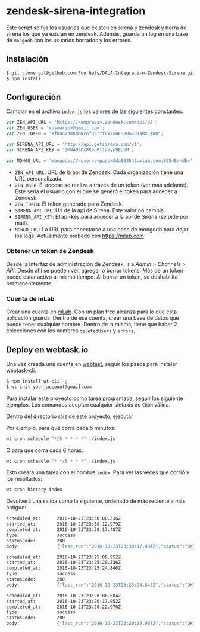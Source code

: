 # zendesk-sirena-integration

Este script se fija los usuarios que existen en sirena y zendesk y borra de sirena los que ya existan
en zendesk. Además, guarda un log en una base de `mongodb` con los usuarios borrados y los errores.


## Instalación

```sh
$ git clone git@github.com:Fourhats/DALA-Integraci-n-Zendesk-Sirena.git
$ npm install
```

## Configuración

Cambiar en el archivo `index.js` los valores de las siguientes constantes:

```javascript
var ZEN_API_URL = 'https://<empresa>.zendesk.com/api/v2';
var ZEN_USER = '<usuario>@gmail.com';
var ZEN_TOKEN = 'XfUUg7dmKNNNcnfRSrYfPVJuWFS8067OJaRXJXWO';

var SIRENA_API_URL = 'http://api.getsirena.com/v1';
var SIRENA_API_KEY = 'ZMN49SDc8KeuPf1aVyn9EoeM';

var MONGO_URL = 'mongodb://<user>:<pass>@da063546.mlab.com:63546/<db>';
```

- `ZEN_API_URL`: URL de la api de Zendesk. Cada organización tiene una URL personalizada.
- `ZEN_USER`: El acceso se realiza a través de un token (ver más adelante). Este sería el usuario con el que se generó el token para acceder a Zendesk.
- `ZEN_TOKEN`: El token generado para Zendesk.
- `SIRENA_API_URL`: Url de la api de Sirena. Este valor no cambia.
- `SIRENA_API_KEY`: El api-key para acceder a la api de Sirena (se pide por mail).
- `MONGO_URL`: La URL para conectarse a una base de mongodb para dejar los logs. Actualmente probado con https://mlab.com

### Obtener un token de Zendesk

Desde la interfaz de administración de Zendesk, ir a *Admin > Channels > API*. Desde ahí se pueden ver, agregar o borrar tokens. Más de un token puede estar activo al mismo tiempo. Al borrar un token, se deshabilita permanentemente.

### Cuenta de mLab

Crear una cuenta en [mLab](https://mlab.com). Con un plan free alcanza para lo que esta aplicación guarda.
Dentro de esa cuenta, crear una base de datos que puede tener cualquier nombre. Dentro de la misma, tiene que haber 2 colecciones con los nombres `deletedUsers` y `errors`.


## Deploy en webtask.io

Una vez creada una cuenta en [webtast](https://webtask.io/), seguir los pasos para instalar [webtask-cli](https://webtask.io/cli).

```sh
$ npm install wt-cli -g
$ wt init your_account@gmail.com
```

Para instalar este proyecto como tarea programada, seguir los siguiente ejemplos. Los comandos aceptan cualquier sintaxis de `CRON` válida.

Dentro del directorio raíz de este proyecto, ejecutar

Por ejemplo, para que corra cada 5 minutos:

```sh
wt cron schedule "*/5 * * * *" ./index.js
```

O para que corra cada 6 horas:

```sh
wt cron schedule "* */6 * * *" ./index.js
```

Esto creará una tarea con el nombre `index`. Para ver las veces que corrió y los resultados:

```sh
wt cron history index
```

Devolverá una salida como la siguiente, ordenado de más reciente a más antiguo:

```sh
scheduled_at:      2016-10-23T23:30:00.336Z
started_at:        2016-10-23T23:30:12.979Z
completed_at:      2016-10-23T23:30:17.487Z
type:              success
statusCode:        200
body:              {"last_run":"2016-10-23T23:30:17.484Z","status":"OK","deleted_users":[],"deleting_errors":[]}

scheduled_at:      2016-10-23T23:25:00.952Z
started_at:        2016-10-23T23:25:20.336Z
completed_at:      2016-10-23T23:25:24.846Z
type:              success
statusCode:        200
body:              {"last_run":"2016-10-23T23:25:24.843Z","status":"OK","deleted_users":[{"id":"5808467ff0971b0300652afa","created":"2016-10-20T04:22:23.553Z","group":"Autos del Mundo","firstName":"Cfjmnbc","lastName":"Deyuk","status":"followUp","phones":["5558"],"emails":["fgjk@vvc.com"],"leads":[{"created":"2016-10-20T04:22:23.562Z","source":"Carga Manual","type":"savingPlan"}],"agent":{"id":"58065fde661c5c03005335aa","firstName":"Demián","lastName":"Gallardo","email":"demo@autosdelmundo.com"},"assigned":"2016-10-20T04:22:23.553Z","_id":"580d46e4152ee40001d408fd"}],"deleting_errors":[]}

scheduled_at:      2016-10-23T23:20:00.584Z
started_at:        2016-10-23T23:20:17.952Z
completed_at:      2016-10-23T23:20:22.970Z
type:              success
statusCode:        200
body:              {"last_run":"2016-10-23T23:20:22.967Z","status":"OK","deleted_users":[],"deleting_errors":[]}
```
